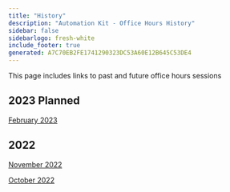 ```yaml
---
title: "History"
description: "Automation Kit - Office Hours History"
sidebar: false
sidebarlogo: fresh-white
include_footer: true
generated: A7C70EB2FE1741290323DC53A60E12B645C53DE4
---
```


This page includes links to past and future office hours sessions

## 2023 Planned

[February 2023](/en-gb/office-hours/february-2023)

## 2022

[November 2022](/en-gb/office-hours/november-2022)

[October 2022](/en-gb/office-hours/october-2022)
